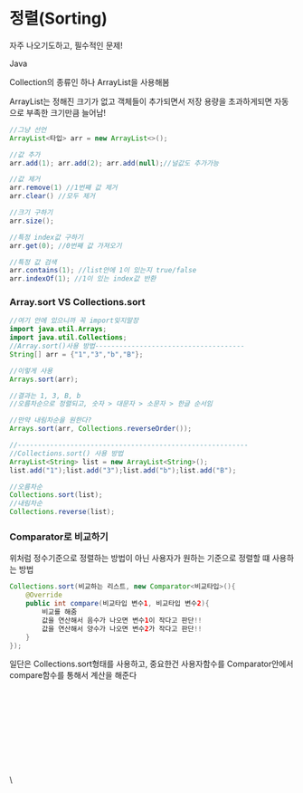 # 정렬(Sorting)

자주 나오기도하고, 필수적인 문제!

Java

Collection의 종류인 하나 ArrayList을 사용해봄

ArrayList는 정해진 크기가 없고 객체들이 추가되면서 저장 용량을 초과하게되면 자동으로 부족한 크기만큼 늘어남!

```java
//그냥 선언
ArrayList<타입> arr = new ArrayList<>();

//값 추가
arr.add(1); arr.add(2); arr.add(null);//널값도 추가가능

//값 제거
arr.remove(1) //1번째 값 제거
arr.clear() //모두 제거

//크기 구하기
arr.size();

//특정 index값 구하기
arr.get(0); //0번째 값 가져오기

//특정 값 검색
arr.contains(1); //list안에 1이 있는지 true/false
arr.indexOf(1); //1이 있는 index값 반환
```

### Array.sort VS Collections.sort

```java
//여기 안에 있으니까 꼭 import잊지말장
import java.util.Arrays;
import java.util.Collections;
//Array.sort()사용 방법-------------------------------------
String[] arr = {"1","3","b","B"};

//이렇게 사용
Arrays.sort(arr);

//결과는 1, 3, B, b 
//오름차순으로 정렬되고, 숫자 > 대문자 > 소문자 > 한글 순서임

//만약 내림차순을 원한다?
Arrays.sort(arr, Collections.reverseOrder());

//---------------------------------------------------------
//Collections.sort() 사용 방법
ArrayList<String> list = new ArrayList<String>();
list.add("1");list.add("3");list.add("b");list.add("B");

//오름차순
Collections.sort(list);
//내림차순
Collections.reverse(list);
```

### Comparator로 비교하기

위처럼 정수기준으로 정렬하는 방법이 아닌 사용자가 원하는 기준으로 정렬할 떄 사용하는 방법

```java
Collections.sort(비교하는 리스트, new Comparator<비교타입>(){
    @Override
    public int compare(비교타입 변수1, 비교타입 변수2){
        비교를 해줌
        값을 연산해서 음수가 나오면 변수1이 작다고 판단!!
        값을 연산해서 양수가 나오면 변수2가 작다고 판단!!
    }
});
```

일단은 Collections.sort형태를 사용하고, 중요한건 사용자함수를 Comparator안에서 compare함수를 통해서 계산을 해준다

\
\
\
\
\
\
\
\
\
\
